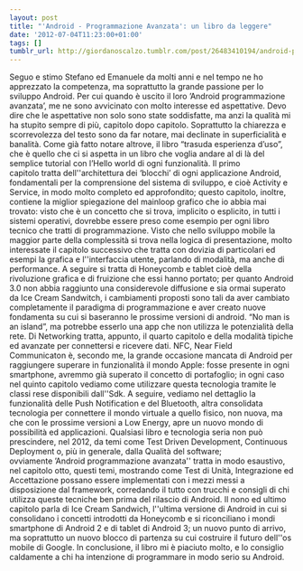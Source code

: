 ```yaml
---
layout: post
title: "'Android - Programmazione Avanzata': un libro da leggere"
date: '2012-07-04T11:23:00+01:00'
tags: []
tumblr_url: http://giordanoscalzo.tumblr.com/post/26483410194/android-programmazione-avanzata-un-libro-da
---
```

Seguo e stimo Stefano ed Emanuele da molti anni e nel tempo ne ho apprezzato la competenza, ma soprattutto la grande passione per lo sviluppo Android.
Per cui quando è uscito il loro ’Android programmazione avanzata’, me ne sono avvicinato con molto interesse ed aspettative.
Devo dire che le aspettative non solo sono state soddisfatte, ma anzi la qualità mi ha stupito sempre di più, capitolo dopo capitolo.
Soprattutto la chiarezza e scorrevolezza del testo sono da far notare, mai declinate in superficialità e banalità.
Come già fatto notare altrove, il libro “trasuda esperienza d’uso”, che è quello che ci si aspetta in un libro che voglia andare al di là del semplice tutorial con l’Hello world di ogni funzionalità.
Il primo capitolo tratta dell''architettura dei ‘blocchi’ di ogni applicazione Android, fondamentali per la comprensione del sistema di sviluppo, e cioè Activity e Service, in modo molto completo ed approfondito; questo capitolo, inoltre, contiene la miglior spiegazione del mainloop grafico che io abbia mai trovato: visto che è un concetto che si trova, implicito o esplicito, in tutti i sistemi operativi, dovrebbe essere preso come esempio per ogni libro tecnico che tratti di programmazione.
Visto che nello sviluppo mobile la maggior parte della complessità si trova nella logica di presentazione, molto interessate il capitolo successivo che tratta con dovizia di particolari ed esempi la grafica e l''interfaccia utente, parlando di modalità, ma anche di performance.
A seguire si tratta di Honeycomb e tablet cioè della rivoluzione grafica e di fruizione che essi hanno portato; per quanto Android 3.0 non abbia raggiunto una considerevole diffusione e sia ormai superato da Ice Cream Sandwitch, i cambiamenti proposti sono tali da aver cambiato completamente il paradigma di programmazione e aver creato nuove fondamenta su cui si baseranno le prossime versioni di android.
“No man is an island”, ma potrebbe esserlo una app che non utilizza le potenzialità della rete. Di Networking tratta, appunto, il quarto capitolo e della modalità tipiche ed avanzate per connettersi e ricevere dati.
NFC, Near Field Communicaton è, secondo me, la grande occasione mancata di Android per raggiungere superare in funzionalità il mondo Apple: fosse presente in ogni smartphone, avremmo già superato il concetto di portafoglio; in ogni caso nel quinto capitolo vediamo come utilizzare questa tecnologia tramite le classi rese disponibili dall''Sdk.
A seguire, vediamo nel dettaglio la funzionalità delle Push Notification e del Bluetooth, altra consolidata tecnologia per connettere il mondo virtuale a quello fisico, non nuova, ma che con le prossime versioni a Low Energy, apre un nuovo mondo di possibilità ed applicazioni.
Qualsiasi libro e tecnologia seria non può prescindere, nel 2012, da temi come Test Driven Development, Continuous Deployment o, più in generale, dalla Qualità del software; ovviamente ’Android programmazione avanzata'' tratta in modo esaustivo, nel capitolo otto, questi temi, mostrando come Test di Unità, Integrazione ed Accettazione possano essere implementati con i mezzi messi a disposizione dal framework, corredando il tutto con trucchi e consigli di chi utilizza queste tecniche ben prima del rilascio di Android.
Il nono ed ultimo capitolo parla di Ice Cream Sandwich, l''ultima versione di Android in cui si consolidano i concetti introdotti da Honeycomb e si riconciliano i mondi smartphone di Android 2 e di tablet di Android 3; un nuovo punto di arrivo, ma soprattutto un nuovo blocco di partenza su cui costruire il futuro dell''os mobile di Google.
In conclusione, il libro mi è piaciuto molto, e lo consiglio caldamente a chi ha intenzione di programmare in modo serio su Android. 
